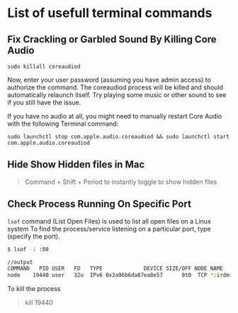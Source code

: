 # List of usefull terminal commands


## Fix Crackling or Garbled Sound By Killing Core Audio

    sudo killall coreaudiod
    
Now, enter your user password (assuming you have admin access) to authorize the command. 
The coreaudiod process will be killed and should automatically relaunch itself. 
Try playing some music or other sound to see if you still have the issue.

If you have no audio at all, you might need to manually restart Core Audio with the following Terminal command:

    sudo launchctl stop com.apple.audio.coreaudiod && sudo launchctl start com.apple.audio.coreaudiod   

## Hide Show Hidden files in Mac

> Command + Shift + Period to instantly toggle to show hidden files


## Check Process Running On Specific Port

`lsof` command (List Open Files) is used to list all open files on a Linux system To find the process/service listening on a particular port, type (specify the port).

```bash 
$ lsof -i :80

//output
COMMAND   PID USER   FD   TYPE             DEVICE SIZE/OFF NODE NAME
node    19440 user   32u  IPv6 0x2a96b6da87ea8e57      0t0  TCP *:irdmi (LISTEN)
```
To kill the process 
> kill 19440




